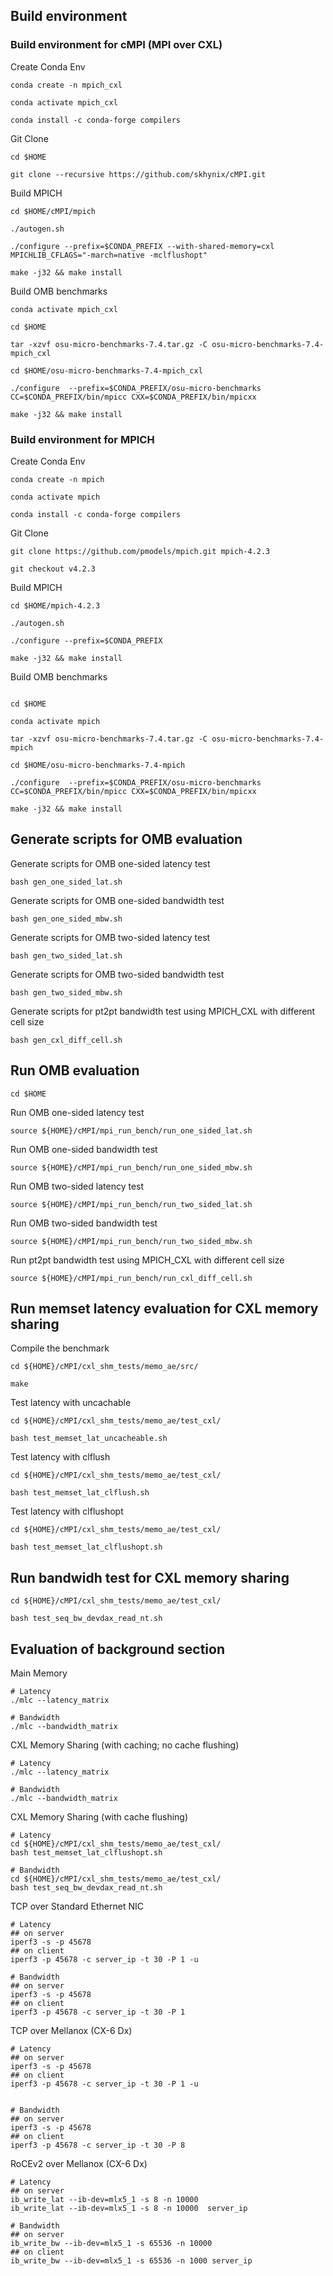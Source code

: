 ## Build environment

### Build environment for cMPI (MPI over CXL)

Create Conda Env

```
conda create -n mpich_cxl

conda activate mpich_cxl

conda install -c conda-forge compilers
```


Git Clone

```
cd $HOME

git clone --recursive https://github.com/skhynix/cMPI.git
```


Build MPICH

```
cd $HOME/cMPI/mpich

./autogen.sh

./configure --prefix=$CONDA_PREFIX --with-shared-memory=cxl MPICHLIB_CFLAGS="-march=native -mclflushopt"

make -j32 && make install
```

Build OMB benchmarks

```
conda activate mpich_cxl

cd $HOME

tar -xzvf osu-micro-benchmarks-7.4.tar.gz -C osu-micro-benchmarks-7.4-mpich_cxl

cd $HOME/osu-micro-benchmarks-7.4-mpich_cxl

./configure  --prefix=$CONDA_PREFIX/osu-micro-benchmarks CC=$CONDA_PREFIX/bin/mpicc CXX=$CONDA_PREFIX/bin/mpicxx

make -j32 && make install
```


### Build environment for MPICH

Create Conda Env

```
conda create -n mpich

conda activate mpich

conda install -c conda-forge compilers
```



Git Clone

```
git clone https://github.com/pmodels/mpich.git mpich-4.2.3

git checkout v4.2.3
```


Build MPICH

```
cd $HOME/mpich-4.2.3

./autogen.sh

./configure --prefix=$CONDA_PREFIX

make -j32 && make install
```

Build OMB benchmarks

```

cd $HOME

conda activate mpich

tar -xzvf osu-micro-benchmarks-7.4.tar.gz -C osu-micro-benchmarks-7.4-mpich

cd $HOME/osu-micro-benchmarks-7.4-mpich

./configure  --prefix=$CONDA_PREFIX/osu-micro-benchmarks CC=$CONDA_PREFIX/bin/mpicc CXX=$CONDA_PREFIX/bin/mpicxx

make -j32 && make install
```



## Generate scripts for OMB evaluation

Generate scripts for OMB one-sided latency test
```
bash gen_one_sided_lat.sh
```

Generate scripts for OMB one-sided bandwidth test
```
bash gen_one_sided_mbw.sh
```

Generate scripts for OMB two-sided latency test
```
bash gen_two_sided_lat.sh
```

Generate scripts for OMB two-sided bandwidth test
```
bash gen_two_sided_mbw.sh
```

Generate scripts for pt2pt bandwidth test using MPICH_CXL with different cell size
```
bash gen_cxl_diff_cell.sh
```

## Run OMB evaluation
```
cd $HOME
```

Run OMB one-sided latency test
```
source ${HOME}/cMPI/mpi_run_bench/run_one_sided_lat.sh
```

Run OMB one-sided bandwidth test
```
source ${HOME}/cMPI/mpi_run_bench/run_one_sided_mbw.sh
```

Run OMB two-sided latency test
```
source ${HOME}/cMPI/mpi_run_bench/run_two_sided_lat.sh
```

Run OMB two-sided bandwidth test
```
source ${HOME}/cMPI/mpi_run_bench/run_two_sided_mbw.sh
```

Run pt2pt bandwidth test using MPICH_CXL with different cell size
```
source ${HOME}/cMPI/mpi_run_bench/run_cxl_diff_cell.sh
```

## Run memset latency evaluation for CXL memory sharing
Compile the benchmark
```
cd ${HOME}/cMPI/cxl_shm_tests/memo_ae/src/

make
```

Test latency with uncachable

```
cd ${HOME}/cMPI/cxl_shm_tests/memo_ae/test_cxl/

bash test_memset_lat_uncacheable.sh

```

Test latency with clflush

```
cd ${HOME}/cMPI/cxl_shm_tests/memo_ae/test_cxl/

bash test_memset_lat_clflush.sh
```

Test latency with clflushopt

```
cd ${HOME}/cMPI/cxl_shm_tests/memo_ae/test_cxl/

bash test_memset_lat_clflushopt.sh
```

## Run bandwidh test for CXL memory sharing
```
cd ${HOME}/cMPI/cxl_shm_tests/memo_ae/test_cxl/

bash test_seq_bw_devdax_read_nt.sh
```

## Evaluation of background section

Main Memory

```
# Latency
./mlc --latency_matrix

# Bandwidth
./mlc --bandwidth_matrix
```

CXL Memory Sharing (with caching; no cache flushing)

```
# Latency
./mlc --latency_matrix

# Bandwidth
./mlc --bandwidth_matrix

```

CXL Memory Sharing (with cache flushing)

```
# Latency
cd ${HOME}/cMPI/cxl_shm_tests/memo_ae/test_cxl/
bash test_memset_lat_clflushopt.sh

# Bandwidth
cd ${HOME}/cMPI/cxl_shm_tests/memo_ae/test_cxl/
bash test_seq_bw_devdax_read_nt.sh
```

TCP over Standard Ethernet NIC

```
# Latency
## on server
iperf3 -s -p 45678
## on client
iperf3 -p 45678 -c server_ip -t 30 -P 1 -u

# Bandwidth
## on server
iperf3 -s -p 45678
## on client
iperf3 -p 45678 -c server_ip -t 30 -P 1

```

TCP over Mellanox (CX-6 Dx)
```
# Latency
## on server
iperf3 -s -p 45678
## on client
iperf3 -p 45678 -c server_ip -t 30 -P 1 -u


# Bandwidth
## on server
iperf3 -s -p 45678
## on client
iperf3 -p 45678 -c server_ip -t 30 -P 8

```

RoCEv2 over Mellanox (CX-6 Dx)

```
# Latency
## on server
ib_write_lat --ib-dev=mlx5_1 -s 8 -n 10000
ib_write_lat --ib-dev=mlx5_1 -s 8 -n 10000  server_ip

# Bandwidth
## on server
ib_write_bw --ib-dev=mlx5_1 -s 65536 -n 10000
## on client
ib_write_bw --ib-dev=mlx5_1 -s 65536 -n 1000 server_ip

```

